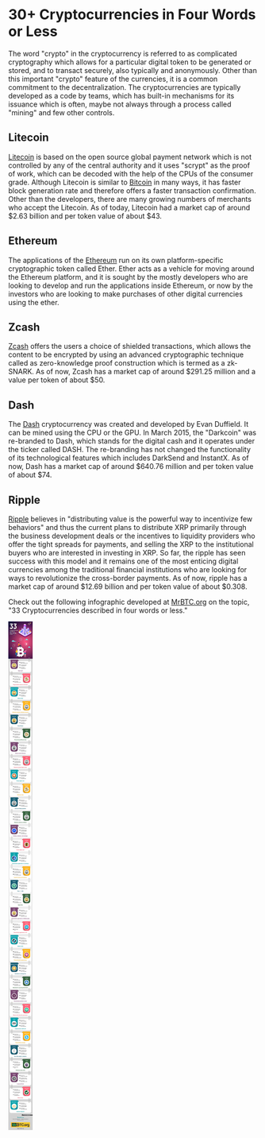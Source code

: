 # 30+ Cryptocurrencies in Four Words or Less

The word "crypto" in the cryptocurrency is referred to as complicated cryptography which allows for a particular digital token to be generated or stored, and to transact securely, also typically and anonymously. Other than this important "crypto" feature of the currencies, it is a common commitment to the decentralization. The cryptocurrencies are typically developed as a code by teams, which has built-in mechanisms for its issuance which is often, maybe not always through a process called "mining" and few other controls.

## Litecoin

<a href="https://litecoin.org/">Litecoin</a> is based on the open source global payment network which is not controlled by any of the central authority and it uses "scrypt" as the proof of work, which can be decoded with the help of the CPUs of the consumer grade. Although Litecoin is similar to <a href="https://bitcoin.org/">Bitcoin</a> in many ways, it has faster block generation rate and therefore offers a faster transaction confirmation. Other than the developers, there are many growing numbers of merchants who accept the Litecoin. As of today, Litecoin had a market cap of around $2.63 billion and per token value of about $43.

## Ethereum

The applications of the <a href="https://www.ethereum.org/">Ethereum</a> run on its own platform-specific cryptographic token called Ether. Ether acts as a vehicle for moving around the Ethereum platform, and it is sought by the mostly developers who are looking to develop and run the applications inside Ethereum, or now by the investors who are looking to make purchases of other digital currencies using the ether.

## Zcash

<a href="https://z.cash/">Zcash</a> offers the users a choice of shielded transactions, which allows the content to be encrypted by using an advanced cryptographic technique called as zero-knowledge proof construction which is termed as a zk-SNARK. As of now, Zcash has a market cap of around $291.25 million and a value per token of about $50.

## Dash

The <a href="https://www.dash.org/">Dash</a> cryptocurrency was created and developed by Evan Duffield. It can be mined using the CPU or the GPU. In March 2015, the "Darkcoin" was re-branded to Dash, which stands for the digital cash and it operates under the ticker called DASH. The re-branding has not changed the functionality of its technological features which includes DarkSend and InstantX. As of now, Dash has a market cap of around $640.76 million and per token value of about $74.

## Ripple

<a href="https://ripple.com/">Ripple</a> believes in "distributing value is the powerful way to incentivize few behaviors" and thus the current plans to distribute XRP primarily through the business development deals or the incentives to liquidity providers who offer the tight spreads for payments, and selling the XRP to the institutional buyers who are interested in investing in XRP. So far, the ripple has seen success with this model and it remains one of the most enticing digital currencies among the traditional financial institutions who are looking for ways to revolutionize the cross-border payments. As of now, ripple has a market cap of around $12.69 billion and per token value of about $0.308.

Check out the following infographic developed at <a href="https://mrbtc.org/">MrBTC.org</a> on the topic, "33 Cryptocurrencies described in four words or less."

![Cryptocurrencies)](/static/2019/33-cryptocurrencies-in-4-words.jpg)
